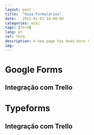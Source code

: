 ```yaml
---
layout: post
title:  "Guia Formulários"
date:   2015-01-01 18:00:00
categories: wiki
tags: [form]
lang: pt
ref: form
description: A new page has been born !
img:
---
```


# Google Forms

## Integração com Trello

# Typeforms

## Integração com Trello
